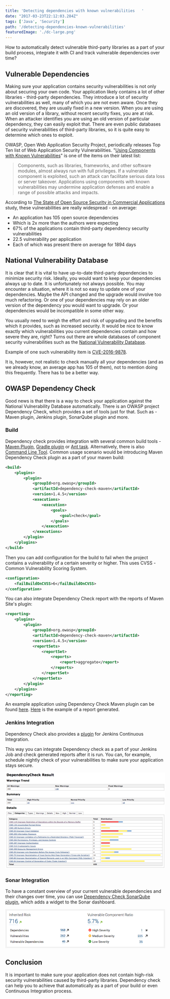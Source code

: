 ```yaml
---
title: 'Detecting dependencies with known vulnerabilities   '
date: "2017-03-23T22:12:03.284Z"
tags: ['Java', 'Security']
path: '/detecting-dependencies-known-vulnerabilities'
featuredImage: './dc-large.png'
--- 
```

 How to automatically detect vulnerable third-party libraries as a part of your build process, integrate it with CI and track vulnerable dependencies over time?
<!--more-->

Vulnerable Dependencies
-----------------------

Making sure your application contains security vulnerabilities is not only about securing your own code. Your application likely contains a lot of other libraries - third-party dependencies. They introduce a lot of security vulnerabilities as well, many of which you are not even aware. Once they are discovered, they are usually fixed in a new version. When you are using an old version of a library, without recent security fixes, you are at risk. When an attacker identifies you are using an old version of particular dependency, they can easily exploit that. There are even public databases of security vulnerabilities of third-party libraries, so it is quite easy to determine which ones to exploit.

OWASP, Open Web Application Security Project, periodically releases Top Ten list of Web Application Security Vulnerabilities. \"[Using Components with Known Vulnerabilities](https://www.owasp.org/index.php/Top_10_2013-A9-Using_Components_with_Known_Vulnerabilities)\" is one of the items on their latest list:

> Components, such as libraries, frameworks, and other software modules, almost always run with full privileges. If a vulnerable component is exploited, such an attack can facilitate serious data loss or server takeover. Applications using components with known vulnerabilities may undermine application defenses and enable a range of possible attacks and impacts.

According to [The State of Open Source Security in Commercial Applications](https://info.blackducksoftware.com/rs/872-OLS-526/images/OSSAReportFINAL.pdf) study, these vulnerabilities are really widespread - on average:

-   An application has 105 open source dependencies
-   Which is 2x more than the authors were expecting
-   67% of the applications contain third-party dependency security vulnerabilities
-   22.5 vulnerability per application
-   Each of which was present there on average for 1894 days

National Vulnerability Database
-------------------------------

It is clear that it is vital to have up-to-date third-party dependencies to minimize security risk. Ideally, you would want to keep your dependencies always up to date. It is unfortunately not always possible. You may encounter a situation, where it is not so easy to update one of your dependencies. Maybe the API changed and the upgrade would involve too much refactoring. Or one of your dependencies may rely on an older version of the dependency you would want to upgrade. Or your dependencies would be incompatible in some other way.

You usually need to weigh the effort and risk of upgrading and the benefits which it provides, such as increased security. It would be nice to know exactly which vulnerabilities you current dependencies contain and how severe they are, right? Turns out there are whole databases of component security vulnerabilities such as the [National Vulnerability Database](https://nvd.nist.gov/).

Example of one such vulnerability item is [CVE-2016-9878](https://web.nvd.nist.gov/view/vuln/detail?vulnId=CVE-2016-9878).

It is, however, not realistic to check manually all your dependencies (and as we already know, an average app has 105 of them), not to mention doing this frequently. There has to be a better way.

OWASP Dependency Check
----------------------

Good news is that there is a way to check your application against the National Vulnerability Database automatically. There is an OWASP project Dependency Check, which provides a set of tools just for that. Such as - Maven plugin, Jenkins plugin, SonarQube plugin and more.

### Build

Dependency check provides integration with several common build tools - [Maven Plugin](http://jeremylong.github.io/DependencyCheck/dependency-check-maven/index.html), [Gradle plugin](http://jeremylong.github.io/DependencyCheck/dependency-check-gradle/index.html) or [Ant task](http://jeremylong.github.io/DependencyCheck/dependency-check-ant/index.html). Alternatively, there is also [Command Line Tool](http://jeremylong.github.io/DependencyCheck/dependency-check-cli/index.html). Common usage scenario would be introducing Maven Dependency Check plugin as a part of your maven build:

```xml
<build>
    <plugins>
        <plugin>
            <groupId>org.owasp</groupId>
            <artifactId>dependency-check-maven</artifactId>
            <version>1.4.5</version>
            <executions>
                <execution>
                    <goals>
                        <goal>check</goal>
                    </goals>
                </execution>
            </executions>
        </plugin>
    </plugins>
</build>
```

Then you can add configuration for the build to fail when the project contains a vulnerability of a certain severity or higher. This uses CVSS -Common Vulnerability Scoring System.

```xml
<configuration>
    <failBuildOnCVSS>6</failBuildOnCVSS>
</configuration>
```

You can also integrate Dependency Check report with the reports of Maven Site\'s plugin:

```xml
<reporting>
    <plugins>
        <plugin>
            <groupId>org.owasp</groupId>
            <artifactId>dependency-check-maven</artifactId>
            <version>1.4.5</version>
            <reportSets>
                <reportSet>
                    <reports>
                        <report>aggregate</report>
                    </reports>
                </reportSet>
            </reportSets>
        </plugin>
    </plugins>
</reporting>
```

An example application using Dependency Check Maven plugin can be found [here](https://github.com/vojtechruz/dependency-check-example). [Here](http://jeremylong.github.io/DependencyCheck/general/SampleReport.html) is the example of a report generated.

### Jenkins Integration

Dependency Check also provides a [plugin](https://wiki.jenkins-ci.org/display/JENKINS/OWASP+Dependency-Check+Plugin) for Jenkins Continuous Integration.

This way you can integrate Dependency check as a part of your Jenkins Job and check generated reports after it is run. You can, for example, schedule nightly check of your vulnerabilities to make sure your application stays secure.

![dependency-check-jenkins](categories.png)

### Sonar Integration

To have a constant overview of your current vulnerable dependencies and their changes over time, you can use [Dependency Check SonarQube plugin](https://github.com/stevespringett/dependency-check-sonar-plugin), which adds a widget to the Sonar dashboard.

![dependency-check-sonar](dashboard-widget.png)

Conclusion
----------

It is important to make sure your application does not contain high-risk security vulnerabilities caused by third-party libraries. Dependency check can help you to achieve that automatically as a part of your build or even Continuous Integration process.
